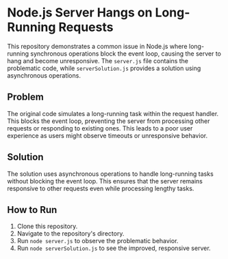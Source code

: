 # Node.js Server Hangs on Long-Running Requests

This repository demonstrates a common issue in Node.js where long-running synchronous operations block the event loop, causing the server to hang and become unresponsive.  The `server.js` file contains the problematic code, while `serverSolution.js` provides a solution using asynchronous operations.

## Problem

The original code simulates a long-running task within the request handler. This blocks the event loop, preventing the server from processing other requests or responding to existing ones. This leads to a poor user experience as users might observe timeouts or unresponsive behavior.

## Solution

The solution uses asynchronous operations to handle long-running tasks without blocking the event loop.  This ensures that the server remains responsive to other requests even while processing lengthy tasks.

## How to Run

1. Clone this repository.
2. Navigate to the repository's directory.
3. Run `node server.js` to observe the problematic behavior.
4. Run `node serverSolution.js` to see the improved, responsive server.
